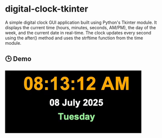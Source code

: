 # digital-clock-tkinter
A simple digital clock GUI application built using Python's Tkinter module. It displays the current time (hours, minutes, seconds, AM/PM), the day of the week, and the current date in real-time. The clock updates every second using the after() method and uses the strftime function from the time module.
## 🕒 Demo

![Digital Clock Demo](clock_demo.gif)
